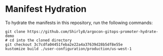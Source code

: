 # Manifest Hydration

To hydrate the manifests in this repository, run the following commands:

```shell
git clone https://github.com/Shirly8/argocon-gitops-promoter-hydrate-demo
# cd into the cloned directory
git checkout 3c7cdfa04451feba2e22a4a37639d28b5df8e55e
kustomize build ./user-configuration/production/us-west-1
```
